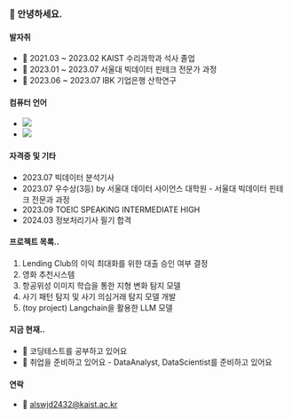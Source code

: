 ### 👋 안녕하세요. 


#### 발자취
- 🦶 2021.03 ~ 2023.02 KAIST 수리과학과 석사 졸업
- 🦶 2023.01 ~ 2023.07 서울대 빅데이터 핀테크 전문가 과정
- 🦶 2023.06 ~ 2023.07 IBK 기업은행 산학연구

#### 컴퓨터 언어
- <img src="https://img.shields.io/badge/Python-3776AB?style=flat-square&logo=Python&logoColor=white"/>
- <img src="https://img.shields.io/badge/SQL-4499A1?style=flat-square&logo=MySQL&logoColor=white"/>

#### 자격증 및 기타
- 2023.07 빅데이터 분석기사
- 2023.07 우수상(3등) by 서울대 데이터 사이언스 대학원 - 서울대 빅데이터 핀테크 전문과 과정
- 2023.09 TOEIC SPEAKING INTERMEDIATE HIGH
- 2024.03 정보처리기사 필기 합격

#### 프로젝트 목록..
 1. Lending Club의 이익 최대화를 위한 대출 승인 여부 결정
 2. 영화 추천시스템
 3. 항공위성 이미지 학습을 통한 지형 변화 탐지 모델
 4. 사기 패턴 탐지 및 사기 의심거래 탐지 모델 개발
 5. (toy project) Langchain을 활용한 LLM 모델


#### 지금 현재..
- 🤔 코딩테스트를 공부하고 있어요
- 🌱 취업을 준비하고 있어요 - DataAnalyst, DataScientist를 준비하고 있어요

#### 연락
- 💬 alswjd2432@kaist.ac.kr
<!--
**alswjd2432/alswjd2432** is a ✨ _special_ ✨ repository because its `README.md` (this file) appears on your GitHub profile.

Here are some ideas to get you started:

- 🔭 I’m currently working on ...
- 🌱 I’m currently learning ...
- 👯 I’m looking to collaborate on ...
- 🤔 I’m looking for help with ...
- 💬 Ask me about ...
- 📫 How to reach me: ...
- 😄 Pronouns: ...
- ⚡ Fun fact: ...
-->
